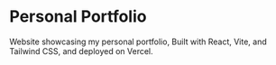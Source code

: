 # Personal Portfolio

Website showcasing my personal portfolio,
Built with React, Vite, and Tailwind CSS, and deployed on Vercel.
